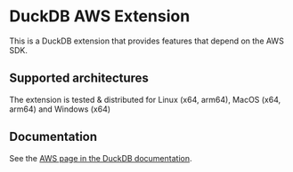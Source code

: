 # DuckDB AWS Extension
This is a DuckDB extension that provides features that depend on the AWS SDK.

## Supported architectures
The extension is tested & distributed for Linux (x64, arm64), MacOS (x64, arm64) and Windows (x64)

## Documentation

See the [AWS page in the DuckDB documentation](https://duckdb.org/docs/extensions/aws).
